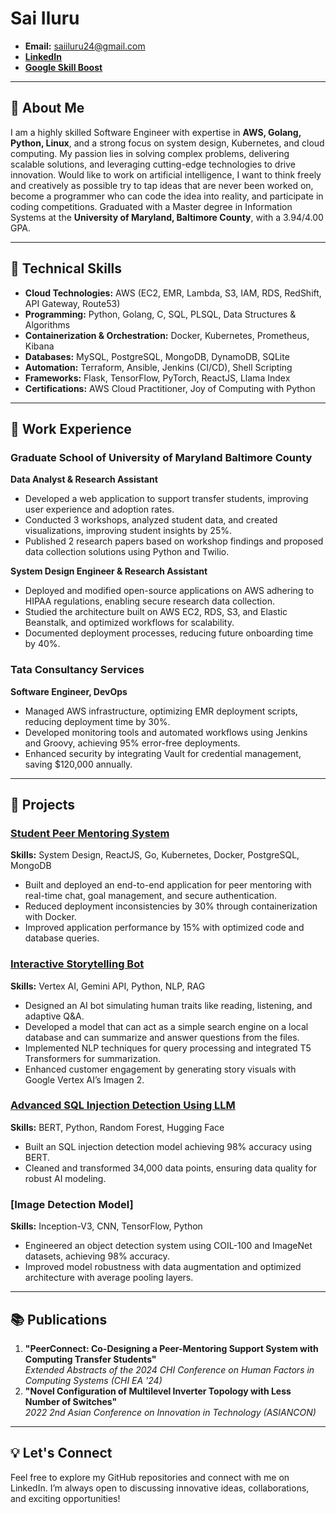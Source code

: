 <!---
Ilurusheshasai/Ilurusheshasai is a ✨ special ✨ repository because its `README.md` (this file) appears on your GitHub profile.
You can click the Preview link to take a look at your changes.
--->

# Sai Iluru  
- **Email:** saiiluru24@gmail.com
- **[LinkedIn](https://www.linkedin.com/in/shesha-sai-iluru/)**
- **[Google Skill Boost](https://www.cloudskillsboost.google/public_profiles/45cb7f67-9b30-4155-b6b1-ea88e5f15083)**

---

## 👋 About Me  
I am a highly skilled Software Engineer with expertise in **AWS, Golang, Python, Linux**, and a strong focus on system design, Kubernetes, and cloud computing. My passion lies in solving complex problems, delivering scalable solutions, and leveraging cutting-edge technologies to drive innovation. Would like to work on artificial intelligence, I want to think freely and creatively as possible try to tap ideas that are never been worked on, become a programmer who can code the idea into reality, and participate in coding competitions. Graduated with a Master degree in Information Systems at the **University of Maryland, Baltimore County**, with a 3.94/4.00 GPA.

---

## 🔧 Technical Skills  
- **Cloud Technologies:** AWS (EC2, EMR, Lambda, S3, IAM, RDS, RedShift, API Gateway, Route53)  
- **Programming:** Python, Golang, C, SQL, PLSQL, Data Structures & Algorithms  
- **Containerization & Orchestration:** Docker, Kubernetes, Prometheus, Kibana  
- **Databases:** MySQL, PostgreSQL, MongoDB, DynamoDB, SQLite  
- **Automation:** Terraform, Ansible, Jenkins (CI/CD), Shell Scripting  
- **Frameworks:** Flask, TensorFlow, PyTorch, ReactJS, Llama Index  
- **Certifications:** AWS Cloud Practitioner, Joy of Computing with Python  

---

## 💼 Work Experience  
### Graduate School of University of Maryland Baltimore County  
**Data Analyst & Research Assistant**  
- Developed a web application to support transfer students, improving user experience and adoption rates.  
- Conducted 3 workshops, analyzed student data, and created visualizations, improving student insights by 25%.  
- Published 2 research papers based on workshop findings and proposed data collection solutions using Python and Twilio.

**System Design Engineer & Research Assistant**  
- Deployed and modified open-source applications on AWS adhering to HIPAA regulations, enabling secure research data collection.  
- Studied the architecture built on AWS EC2, RDS, S3, and Elastic Beanstalk, and optimized workflows for scalability.  
- Documented deployment processes, reducing future onboarding time by 40%.

### Tata Consultancy Services  
**Software Engineer, DevOps**  
- Managed AWS infrastructure, optimizing EMR deployment scripts, reducing deployment time by 30%.  
- Developed monitoring tools and automated workflows using Jenkins and Groovy, achieving 95% error-free deployments.  
- Enhanced security by integrating Vault for credential management, saving $120,000 annually.  

---

## 🚀 Projects  

### **[Student Peer Mentoring System](#)**  
**Skills:** System Design, ReactJS, Go, Kubernetes, Docker, PostgreSQL, MongoDB  
- Built and deployed an end-to-end application for peer mentoring with real-time chat, goal management, and secure authentication.  
- Reduced deployment inconsistencies by 30% through containerization with Docker.  
- Improved application performance by 15% with optimized code and database queries.

### **[Interactive Storytelling Bot](https://github.com/Ilurusheshasai/Chatbot-llamaIndex-gemini-RAG)**  
**Skills:** Vertex AI, Gemini API, Python, NLP, RAG  
- Designed an AI bot simulating human traits like reading, listening, and adaptive Q&A.
-  Developed a model that can act as a simple search engine on a local database and can summarize and answer questions from the files.
- Implemented NLP techniques for query processing and integrated T5 Transformers for summarization.  
- Enhanced customer engagement by generating story visuals with Google Vertex AI’s Imagen 2.  

### **[Advanced SQL Injection Detection Using LLM](https://github.com/Ilurusheshasai/sql-injection-detection-using-bert)**  
**Skills:** BERT, Python, Random Forest, Hugging Face  
- Built an SQL injection detection model achieving 98% accuracy using BERT.  
- Cleaned and transformed 34,000 data points, ensuring data quality for robust AI modeling.  

### **[Image Detection Model]**  
**Skills:** Inception-V3, CNN, TensorFlow, Python  
- Engineered an object detection system using COIL-100 and ImageNet datasets, achieving 98% accuracy.  
- Improved model robustness with data augmentation and optimized architecture with average pooling layers.

---

## 📚 Publications  
1. **"PeerConnect: Co-Designing a Peer-Mentoring Support System with Computing Transfer Students"**  
   *Extended Abstracts of the 2024 CHI Conference on Human Factors in Computing Systems (CHI EA '24)*  
2. **"Novel Configuration of Multilevel Inverter Topology with Less Number of Switches"**  
   *2022 2nd Asian Conference on Innovation in Technology (ASIANCON)*  

---

## 💡 Let's Connect  
Feel free to explore my GitHub repositories and connect with me on LinkedIn. I’m always open to discussing innovative ideas, collaborations, and exciting opportunities! 
